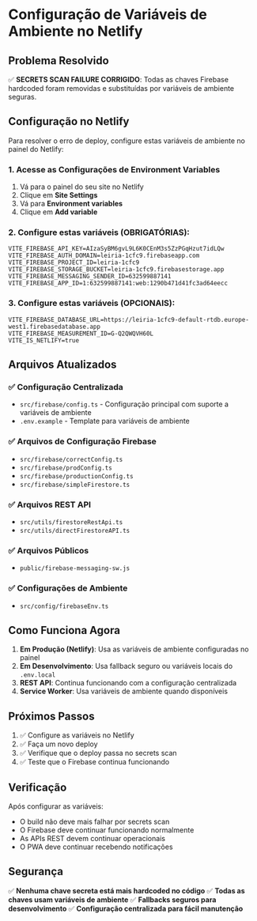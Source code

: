 # Configuração de Variáveis de Ambiente no Netlify

## Problema Resolvido

✅ **SECRETS SCAN FAILURE CORRIGIDO**: Todas as chaves Firebase hardcoded foram removidas e substituídas por variáveis de ambiente seguras.

## Configuração no Netlify

Para resolver o erro de deploy, configure estas variáveis de ambiente no painel do Netlify:

### 1. Acesse as Configurações de Environment Variables

1. Vá para o painel do seu site no Netlify
2. Clique em **Site Settings**
3. Vá para **Environment variables**
4. Clique em **Add variable**

### 2. Configure estas variáveis (OBRIGATÓRIAS):

```
VITE_FIREBASE_API_KEY=AIzaSyBM6gvL9L6K0CEnM3s5ZzPGqHzut7idLQw
VITE_FIREBASE_AUTH_DOMAIN=leiria-1cfc9.firebaseapp.com
VITE_FIREBASE_PROJECT_ID=leiria-1cfc9
VITE_FIREBASE_STORAGE_BUCKET=leiria-1cfc9.firebasestorage.app
VITE_FIREBASE_MESSAGING_SENDER_ID=632599887141
VITE_FIREBASE_APP_ID=1:632599887141:web:1290b471d41fc3ad64eecc
```

### 3. Configure estas variáveis (OPCIONAIS):

```
VITE_FIREBASE_DATABASE_URL=https://leiria-1cfc9-default-rtdb.europe-west1.firebasedatabase.app
VITE_FIREBASE_MEASUREMENT_ID=G-Q2QWQVH60L
VITE_IS_NETLIFY=true
```

## Arquivos Atualizados

### ✅ Configuração Centralizada

- `src/firebase/config.ts` - Configuração principal com suporte a variáveis de ambiente
- `.env.example` - Template para variáveis de ambiente

### ✅ Arquivos de Configuração Firebase

- `src/firebase/correctConfig.ts`
- `src/firebase/prodConfig.ts`
- `src/firebase/productionConfig.ts`
- `src/firebase/simpleFirestore.ts`

### ✅ Arquivos REST API

- `src/utils/firestoreRestApi.ts`
- `src/utils/directFirestoreAPI.ts`

### ✅ Arquivos Públicos

- `public/firebase-messaging-sw.js`

### ✅ Configurações de Ambiente

- `src/config/firebaseEnv.ts`

## Como Funciona Agora

1. **Em Produção (Netlify)**: Usa as variáveis de ambiente configuradas no painel
2. **Em Desenvolvimento**: Usa fallback seguro ou variáveis locais do `.env.local`
3. **REST API**: Continua funcionando com a configuração centralizada
4. **Service Worker**: Usa variáveis de ambiente quando disponíveis

## Próximos Passos

1. ✅ Configure as variáveis no Netlify
2. ✅ Faça um novo deploy
3. ✅ Verifique que o deploy passa no secrets scan
4. ✅ Teste que o Firebase continua funcionando

## Verificação

Após configurar as variáveis:

- O build não deve mais falhar por secrets scan
- O Firebase deve continuar funcionando normalmente
- As APIs REST devem continuar operacionais
- O PWA deve continuar recebendo notificações

## Segurança

✅ **Nenhuma chave secreta está mais hardcoded no código**
✅ **Todas as chaves usam variáveis de ambiente**
✅ **Fallbacks seguros para desenvolvimento**
✅ **Configuração centralizada para fácil manutenção**

